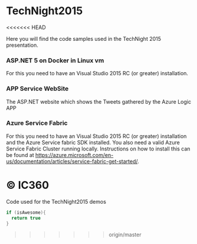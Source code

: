# TechNight2015
<<<<<<< HEAD

Here you will find the code samples used in the TechNight 2015 presentation. 

### ASP.NET 5 on Docker in Linux vm
For this you need to have an Visual Studio 2015 RC (or greater) installation.

### APP Service WebSite
The ASP.NET website which shows the Tweets gathered by the Azure Logic APP

### Azure Service Fabric
For this you need to have an Visual Studio 2015 RC (or greater) installation and the Azure Service fabric SDK installed. You also need a valid Azure Service Fabric Cluster running locally. Instructions on how to install this can be found at https://azure.microsoft.com/en-us/documentation/articles/service-fabric-get-started/.


&copy; IC360
=======
Code used for the TechNight2015 demos

```c#
if (isAwesome){
  return true
}
```
>>>>>>> origin/master
